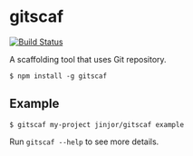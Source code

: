 # gitscaf

[![Build Status](https://travis-ci.org/jinjor/gitscaf.svg)](https://travis-ci.org/jinjor/gitscaf)

A scaffolding tool that uses Git repository.

```console
$ npm install -g gitscaf
```

## Example

```console
$ gitscaf my-project jinjor/gitscaf example
```

Run `gitscaf --help` to see more details.
